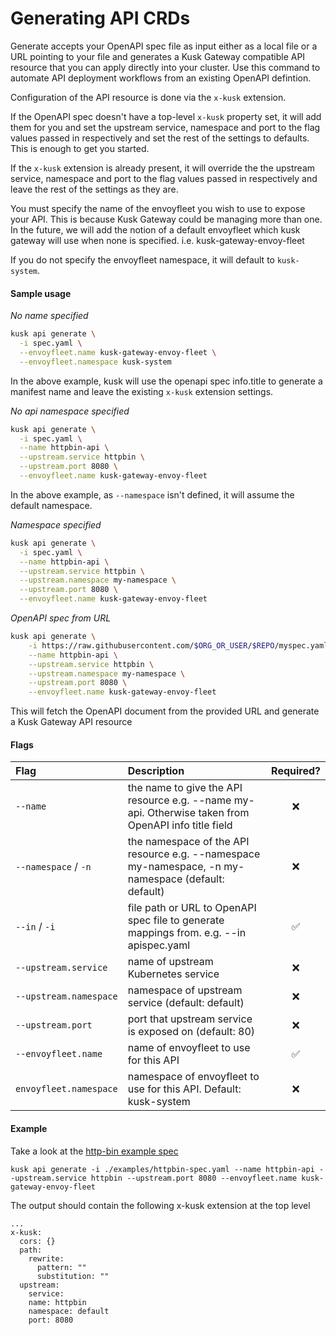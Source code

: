 # Generating API CRDs

Generate accepts your OpenAPI spec file as input either as a local file or a URL pointing to your file
and generates a Kusk Gateway compatible API resource that you can apply directly into your cluster. Use this command to automate 
API deployment workflows from an existing OpenAPI defintion. 

Configuration of the API resource is done via the `x-kusk` extension.

If the OpenAPI spec doesn't have a top-level `x-kusk` property set, it will add them for you and set
the upstream service, namespace and port to the flag values passed in respectively and set the rest of the settings to defaults.
This is enough to get you started.

If the `x-kusk` extension is already present, it will override the the upstream service, namespace and port to the flag values passed in respectively
and leave the rest of the settings as they are.

You must specify the name of the envoyfleet you wish to use to expose your API. This is because Kusk Gateway could be managing more than one.
In the future, we will add the notion of a default envoyfleet which kusk gateway will use when none is specified. i.e. kusk-gateway-envoy-fleet

If you do not specify the envoyfleet namespace, it will default to `kusk-system`.

#### Sample usage

_No name specified_

```sh
kusk api generate \
  -i spec.yaml \
  --envoyfleet.name kusk-gateway-envoy-fleet \
  --envoyfleet.namespace kusk-system
```

In the above example, kusk will use the openapi spec info.title to generate a manifest name and leave the existing `x-kusk` extension settings.

_No api namespace specified_

```sh
kusk api generate \
  -i spec.yaml \
  --name httpbin-api \
  --upstream.service httpbin \
  --upstream.port 8080 \
  --envoyfleet.name kusk-gateway-envoy-fleet
```

In the above example, as `--namespace` isn't defined, it will assume the default namespace.

_Namespace specified_

```sh
kusk api generate \
  -i spec.yaml \
  --name httpbin-api \
  --upstream.service httpbin \
  --upstream.namespace my-namespace \
  --upstream.port 8080 \
  --envoyfleet.name kusk-gateway-envoy-fleet
```

_OpenAPI spec from URL_

```sh
kusk api generate \
    -i https://raw.githubusercontent.com/$ORG_OR_USER/$REPO/myspec.yaml \
    --name httpbin-api \
    --upstream.service httpbin \
    --upstream.namespace my-namespace \
    --upstream.port 8080 \
    --envoyfleet.name kusk-gateway-envoy-fleet
```

This will fetch the OpenAPI document from the provided URL and generate a Kusk Gateway API resource

#### Flags
| Flag                   | Description                                                                                         | Required? |
|:-----------------------|:----------------------------------------------------------------------------------------------------|:---------:|
| `--name`               | the name to give the API resource e.g. --name my-api. Otherwise taken from OpenAPI info title field |     ❌     |
| `--namespace` / `-n`   | the namespace of the API resource e.g. --namespace my-namespace, -n my-namespace (default: default) |     ❌     |
| `--in` / `-i`          | file path or URL to OpenAPI spec file to generate mappings from. e.g. --in apispec.yaml             |     ✅     |
| `--upstream.service`   | name of upstream Kubernetes service                                                                 |     ❌     |
| `--upstream.namespace` | namespace of upstream service (default: default)                                                    |     ❌     |
| `--upstream.port`      | port that upstream service is exposed on (default: 80)                                              |     ❌     |
| `--envoyfleet.name`    | name of envoyfleet to use for this API                                                              |     ✅     |
| `envoyfleet.namespace` | namespace of envoyfleet to use for this API. Default: kusk-system                                   |     ❌     |

#### Example
Take a look at the [http-bin example spec](./examples/httpbin-spec.yaml)

```
kusk api generate -i ./examples/httpbin-spec.yaml --name httpbin-api --upstream.service httpbin --upstream.port 8080 --envoyfleet.name kusk-gateway-envoy-fleet
```

The output should contain the following x-kusk extension at the top level
```
...
x-kusk:
  cors: {}
  path:
    rewrite:
      pattern: ""
      substitution: ""
  upstream:
    service:
	name: httpbin
	namespace: default
	port: 8080
```
